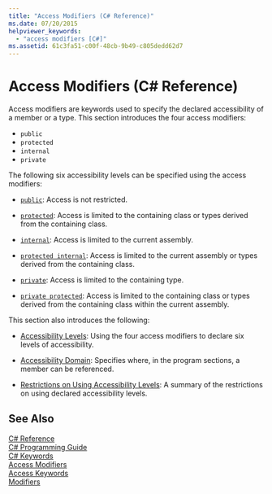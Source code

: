 ```yaml
---
title: "Access Modifiers (C# Reference)"
ms.date: 07/20/2015
helpviewer_keywords: 
  - "access modifiers [C#]"
ms.assetid: 61c3fa51-c00f-48cb-9b49-c805dedd62d7
---
```

# Access Modifiers (C# Reference)
Access modifiers are keywords used to specify the declared accessibility of a member or a type. This section introduces the four access modifiers:  
  
-   `public`
-   `protected`
-   `internal`
-   `private`
  
 The following six accessibility levels can be specified using the access modifiers:  
  
- [`public`](public.md): Access is not restricted.  
  
- [`protected`](protected.md): Access is limited to the containing class or types derived from the containing class.  
  
- [`internal`](internal.md): Access is limited to the current assembly.  
  
- [`protected internal`](protected-internal.md): Access is limited to the current assembly or types derived from the containing class.  
  
- [`private`](private.md): Access is limited to the containing type.  

- [`private protected`](private-protected.md): Access is limited to the containing class or types derived from the containing class within the current assembly.  
  
 This section also introduces the following:  
  
-   [Accessibility Levels](../../../csharp/language-reference/keywords/accessibility-levels.md): Using the four access modifiers to declare six levels of accessibility.  
  
-   [Accessibility Domain](../../../csharp/language-reference/keywords/accessibility-domain.md): Specifies where, in the program sections, a member can be referenced.  
  
-   [Restrictions on Using Accessibility Levels](../../../csharp/language-reference/keywords/restrictions-on-using-accessibility-levels.md): A summary of the restrictions on using declared accessibility levels.  
  
## See Also  
 [C# Reference](../../../csharp/language-reference/index.md)  
 [C# Programming Guide](../../../csharp/programming-guide/index.md)  
 [C# Keywords](../../../csharp/language-reference/keywords/index.md)  
 [Access Modifiers](../../../csharp/programming-guide/classes-and-structs/access-modifiers.md)  
 [Access Keywords](../../../csharp/language-reference/keywords/access-keywords.md)  
 [Modifiers](../../../csharp/language-reference/keywords/modifiers.md)
